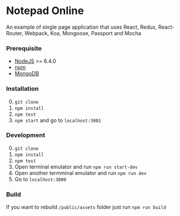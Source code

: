 # Notepad Online

An example of single page application that uses React, Redux, React-Router, Webpack, Koa, Mongoose, Passport and Mocha

### Prerequisite

* [NodeJS](http://nodejs.org/download/) >= 6.4.0
* [npm](https://www.npmjs.org/)
* [MongoDB](http://www.mongodb.org/downloads)

### Installation

0. `git clone`
0. `npm install`
0. `npm test`
0. `npm start` and go to `localhost:3001`

### Development

0. `git clone`
0. `npm install`
0. `npm test`
0. Open terminal emulator and run `npm run start-dev`
0. Open another termminal emulator and run `npm run dev`
0. Go to `localhost:3000`

### Build

If you want to rebuild `/public/assets` folder just run `npm run build`